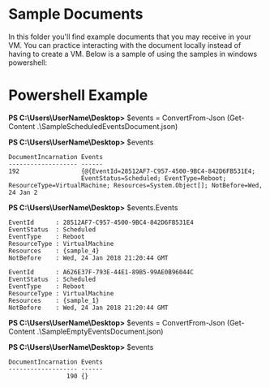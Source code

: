 # Sample Documents

In this folder you'll find example documents that you may receive in your VM. You can practice interacting with the document locally instead of having to create a VM. Below is a sample of using the samples in windows powershell: 

# Powershell Example
**PS C:\Users\UserName\Desktop>** $events = ConvertFrom-Json (Get-Content .\SampleScheduledEventsDocument.json)

**PS C:\Users\UserName\Desktop>** $events


```
DocumentIncarnation Events
------------------- ------
192                 {@{EventId=28512AF7-C957-4500-9BC4-842D6FB531E4;  
                    EventStatus=Scheduled; EventType=Reboot; ResourceType=VirtualMachine; Resources=System.Object[]; NotBefore=Wed, 24 Jan 2

```

**PS C:\Users\UserName\Desktop>** $events.Events

```
EventId      : 28512AF7-C957-4500-9BC4-842D6FB531E4
EventStatus  : Scheduled
EventType    : Reboot
ResourceType : VirtualMachine
Resources    : {sample_4}
NotBefore    : Wed, 24 Jan 2018 21:20:44 GMT

EventId      : A626E37F-793E-44E1-89B5-99AE0B96044C
EventStatus  : Scheduled
EventType    : Reboot
ResourceType : VirtualMachine
Resources    : {sample_1}
NotBefore    : Wed, 24 Jan 2018 21:20:44 GMT
```

**PS C:\Users\UserName\Desktop>** $events = ConvertFrom-Json (Get-Content .\SampleEmptyEventsDocument.json)

**PS C:\Users\UserName\Desktop>** $events

```
DocumentIncarnation Events
------------------- ------
                190 {}

```

